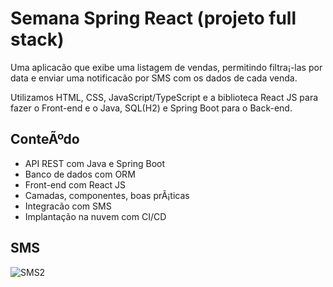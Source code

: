 # Semana Spring React (projeto full stack)

Uma aplicacão que exibe uma listagem de vendas, permitindo filtra¡-las por data e enviar uma notificacão por SMS com os dados de cada venda.

Utilizamos HTML, CSS, JavaScript/TypeScript e a biblioteca React  JS para fazer o Front-end e o Java, SQL(H2) e Spring Boot para o Back-end.



## ConteÃºdo

- API REST com Java e Spring Boot
- Banco de dados com ORM
- Front-end com React JS
- Camadas, componentes, boas prÃ¡ticas
- Integracão com SMS
- Implantação na nuvem com CI/CD


## SMS

![SMS2](https://user-images.githubusercontent.com/55770645/179753179-1b0745c7-baf0-45df-a9ae-074ff62c269d.jpeg)
